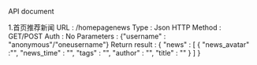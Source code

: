 API document

1.首页推荐新闻
URL : /homepagenews
Type : Json
HTTP Method : GET/POST
Auth : No
Parameters : 
{"username" : "anonymous"/"oneusername"}
Return result :
{
	"news" : [
		{
		"news_avatar" :"",
		"news_time" : "",
		"tags" : "",
		"author" : "",
		"title" : ""
	}
	]
}